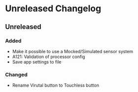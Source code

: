 # Unreleased Changelog

## Unreleased

### Added
- Make it possible to use a Mocked/Simulated sensor system
- A121: Validation of processor config
- Save app settings to file

### Changed
- Rename Virutal button to Touchless button

